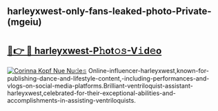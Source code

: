 ## harleyxwest-only-fans​-leaked-photo​-Private-(mgeiu)


# <h2><a href="https://mediaupload.pro?title=harleyxwest&ref=git">🔗👉 🔴 harleyxwest-P𝚑ot𝚘𝚜-V𝚒d𝚎o</a></h2>

[![Corinna Kopf Nue Nu𝚍e𝚜](https://i.imgur.com/0qMVB7G.gif)](https://mediaupload.pro?title=harleyxwest&ref=git)
Online-influencer-harleyxwest,known-for-publishing-dance-and-lifestyle-content,-including-performances-and-vlogs-on-social-media-platforms.Brilliant-ventriloquist-assistant-harleyxwest,celebrated-for-their-exceptional-abilities-and-accomplishments-in-assisting-ventriloquists.  